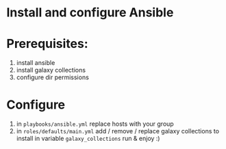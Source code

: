 # Install and configure Ansible


# Prerequisites:
1. install ansible
2. install galaxy collections
3. configure dir permissions


# Configure
1. in ```playbooks/ansible.yml``` replace hosts with your group
2. in ```roles/defaults/main.yml``` add / remove / replace galaxy collections to install in variable ```galaxy_collections```
run & enjoy :)
